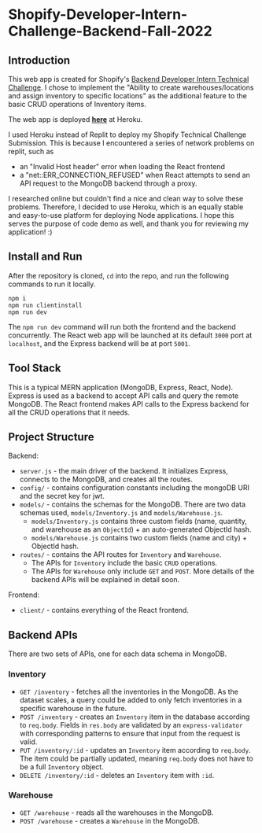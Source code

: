# Shopify-Developer-Intern-Challenge-Backend-Fall-2022

## Introduction
This web app is created for Shopify's [Backend Developer Intern Technical Challenge](https://docs.google.com/document/d/1PoxpoaJymXmFB3iCMhGL6js-ibht7GO_DkCF2elCySU/edit). I chose to implement the "Ability to create warehouses/locations and assign inventory to specific locations" as the additional feature to the basic CRUD operations of Inventory items.

The web app is deployed [**here**](https://inventory-tracker-chengjie.herokuapp.com/) at Heroku.

I used Heroku instead of Replit to deploy my Shopify Technical Challenge Submission. This is because I encountered a series of network problems on replit, such as
-	an "Invalid Host header" error when loading the React frontend
-	a "net::ERR_CONNECTION_REFUSED" when React attempts to send an API request to the MongoDB backend through a proxy.

I researched online but couldn't find a nice and clean way to solve these problems. Therefore, I decided to use Heroku, which is an equally stable and easy-to-use platform for deploying Node applications. I hope this serves the purpose of code demo as well, and thank you for reviewing my application! :)

## Install and Run
After the repository is cloned, `cd` into the repo, and run the following commands to run it locally.
```
npm i
npm run clientinstall
npm run dev
```
The `npm run dev` command will run both the frontend and the backend concurrently. The React web app will be launched at its default `3000` port at `localhost`, and the Express backend will be at port `5001`.

## Tool Stack
This is a typical MERN application (MongoDB, Express, React, Node). Express is used as a backend to accept API calls and query the remote MongoDB. The React frontend makes API calls to the Express backend for all the CRUD operations that it needs.

## Project Structure
Backend:
- `server.js` - the main driver of the backend. It initializes Express, connects to the MongoDB, and creates all the routes.
- `config/` - contains configuration constants including the mongoDB URI and the secret key for jwt.
- `models/` - contains the schemas for the MongoDB. There are two data schemas used, `models/Inventory.js` and `models/Warehouse.js`.
  - `models/Inventory.js` contains three custom fields (name, quantity, and warehouse as an `ObjectId`) + an auto-generated ObjectId hash.
  - `models/Warehouse.js` contains two custom fields (name and city) + ObjectId hash.
- `routes/` - contains the API routes for `Inventory` and `Warehouse`.
  - The APIs for `Inventory` include the basic `CRUD` operations.
  - The APIs for `Warehouse` only include `GET` and `POST`. More details of the backend APIs will be explained in detail soon.

Frontend:
- `client/` - contains everything of the React frontend.

## Backend APIs
There are two sets of APIs, one for each data schema in MongoDB.
### Inventory
- `GET /inventory` - fetches all the inventories in the MongoDB. As the dataset scales, a query could be added to only fetch inventories in a specific warehouse in the future.
- `POST /inventory` - creates an `Inventory` item in the database according to `req.body`. Fields in `res.body` are validated by an `express-validator` with corresponding patterns to ensure that input from the request is valid.
- `PUT /inventory/:id` - updates an `Inventory` item according to `req.body`. The item could be partially updated, meaning `req.body` does not have to be a full `Inventory` object.
- `DELETE /inventory/:id` - deletes an `Inventory` item with `:id`.
### Warehouse
- `GET /warehouse` - reads all the warehouses in the MongoDB.
- `POST /warehouse` - creates a `Warehouse` in the MongoDB.

